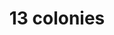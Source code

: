 ---
pid: FS72
title: 13 colonies
location_transcription: walnut road
zipcode: '22307'
outside_phl: 'Alexandria VA '
neighborhood: 
age: '11'
age_range: 6-13
instagram: 
image_file_name: FS_72.jpg
proposal_transcription: "[sketch of the United States with colony highlighted]"
topic: History
topic_summary: '0'
type: Image
keywords_other: 
credit: Joseph Dehn
image_labels: 
twitter: 
facebook: 
permalink: "/monuments/fs72/"
layout: item-page
---